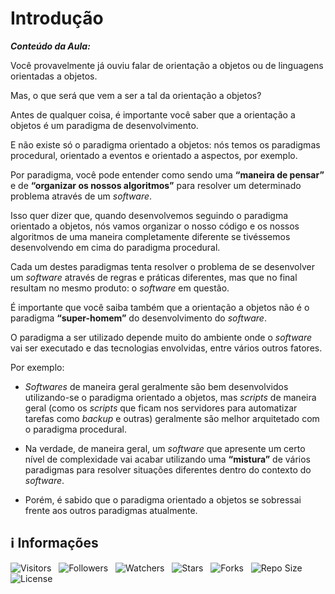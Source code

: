 <!-- Título -->
# Introdução

***Conteúdo da Aula:***

Você provavelmente já ouviu falar de orientação a objetos ou de linguagens orientadas a objetos.

Mas, o que será que vem a ser a tal da orientação a objetos?

Antes de qualquer coisa, é importante você saber que a orientação a objetos é um paradigma de desenvolvimento.

E não existe só o paradigma orientado a objetos: nós temos os paradigmas procedural, orientado a eventos e orientado a aspectos, por exemplo.

Por paradigma, você pode entender como sendo uma **“maneira de pensar”** e de **“organizar os nossos algoritmos”** para resolver um determinado problema através de um *software*.

Isso quer dizer que, quando desenvolvemos seguindo o paradigma orientado a objetos, nós vamos organizar o nosso código e os nossos algoritmos de uma maneira completamente diferente se tivéssemos desenvolvendo em cima do paradigma procedural.

Cada um destes paradigmas tenta resolver o problema de se desenvolver um *software* através de regras e práticas diferentes, mas que no final resultam no mesmo produto: o *software* em questão.

É importante que você saiba também que a orientação a objetos não é o paradigma **“super-homem”** do desenvolvimento do *software*.

O paradigma a ser utilizado depende muito do ambiente onde o *software* vai ser executado e das tecnologias envolvidas, entre vários outros fatores.

Por exemplo:

* *Softwares* de maneira geral geralmente são bem desenvolvidos utilizando-se o paradigma orientado a objetos, mas *scripts* de maneira geral (como os *scripts* que ficam nos servidores para automatizar tarefas como *backup* e outras) geralmente são melhor arquitetado com o paradigma procedural.

* Na verdade, de maneira geral, um *software* que apresente um certo nível de complexidade vai acabar utilizando uma **“mistura”** de vários paradigmas para resolver situações diferentes dentro do contexto do *software*.

* Porém, é sabido que o paradigma orientado a objetos se sobressai frente aos outros paradigmas atualmente.

<!-- Informações -->
## &#8505; Informações

![Visitors](https://api.visitorbadge.io/api/visitors?path=Devsgeeknerd%2Fcla-int-ent-mel-que-ori-obj-log-ori-obj-com-bas&label=Visitantes&labelColor=%23700070&labelStyle=none&countColor=%23000fff&style=plastic&color=%23ffffff "Total de Visitantes")
&nbsp;
![Followers](https://img.shields.io/github/followers/Devsgeeknerd?style=p&label=Seguidores&labelColor=800080&color=000fff "Total de Seguidores")
&nbsp;
![Watchers](https://img.shields.io/github/watchers/Devsgeeknerd/cla-int-ent-mel-que-ori-obj-log-ori-obj-com-bas?style=p&label=Observadores&labelColor=800080&color=000fff "Total de Observadores")
&nbsp;
![Stars](https://img.shields.io/github/stars/Devsgeeknerd/cla-int-ent-mel-que-ori-obj-log-ori-obj-com-bas?style=p&label=Estrelas&labelColor=800080&color=000fff "Total de Estrelas")
&nbsp;
![Forks](https://img.shields.io/github/forks/Devsgeeknerd/cla-int-ent-mel-que-ori-obj-log-ori-obj-com-bas?style=p&label=Bifurcações&labelColor=800080&color=000fff "Total de Bifurcações")
&nbsp;
![Repo Size](https://img.shields.io/github/repo-size/Devsgeeknerd/cla-int-ent-mel-que-ori-obj-log-ori-obj-com-bas?style=p&label=Tamanho&labelColor=800080&color=000fff "Tamanho do Repositório")
&nbsp;
![License](https://img.shields.io/github/license/Devsgeeknerd/cla-int-ent-mel-que-ori-obj-log-ori-obj-com-bas?style=p&label=Licença&labelColor=800080&color=000fff "Licença do Repositório")
